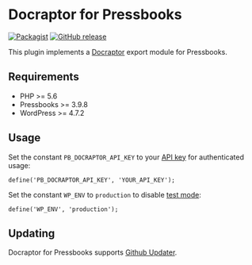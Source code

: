 # Docraptor for Pressbooks

[![Packagist](https://img.shields.io/packagist/v/pressbooks/pressbooks-docraptor.svg?style=flat-square)](https://packagist.org/packages/pressbooks/pressbooks-docraptor) [![GitHub release](https://img.shields.io/github/release/pressbooks/pressbooks-docraptor.svg?style=flat-square)](https://github.com/pressbooks/pressbooks-docraptor/releases)

This plugin implements a [Docraptor](https://docraptor.com/) export module for Pressbooks.

## Requirements

* PHP >= 5.6
* Pressbooks >= 3.9.8
* WordPress >= 4.7.2

## Usage

Set the constant `PB_DOCRAPTOR_API_KEY` to your [API key](https://docraptor.com/documentation/api#api_authentication) for authenticated usage:

```define('PB_DOCRAPTOR_API_KEY', 'YOUR_API_KEY');```

Set the constant `WP_ENV` to `production` to disable [test mode](https://docraptor.com/documentation/api#api_test_docs):

```define('WP_ENV', 'production');```

## Updating

Docraptor for Pressbooks supports [Github Updater](https://github.com/afragen/github-updater).

